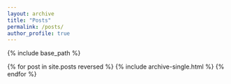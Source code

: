 ```yaml
---
layout: archive
title: "Posts"
permalink: /posts/
author_profile: true
---
```

{% include base_path %}

{% for post in site.posts reversed %}
  {% include archive-single.html %}
{% endfor %}
